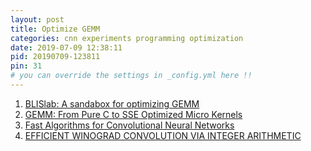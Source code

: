 ```yaml
---
layout: post
title: Optimize GEMM
categories: cnn experiments programming optimization
date: 2019-07-09 12:38:11
pid: 20190709-123811
pin: 31
# you can override the settings in _config.yml here !!
---
```


1. [BLISlab: A sandabox for optimizing GEMM](https://github.com/flame/blislab/blob/master/tutorial.pdf)
2. [GEMM: From Pure C to SSE Optimized Micro Kernels](https://news.ycombinator.com/item?id=16592757)
3. [Fast Algorithms for Convolutional Neural Networks](https://arxiv.org/abs/1509.09308)
4. [EFFICIENT WINOGRAD CONVOLUTION VIA INTEGER ARITHMETIC](https://arxiv.org/pdf/1901.01965.pdf)




